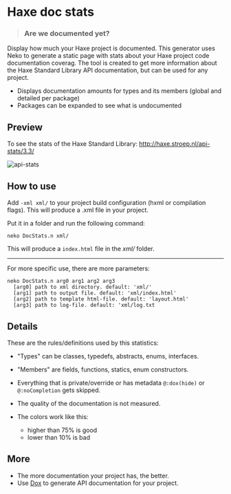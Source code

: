 # Haxe doc stats
> ### Are we documented yet?

Display how much your Haxe project is documented. 
This generator uses Neko to generate a static page with stats about your Haxe project code documentation coverag. The tool is created to get more information about the Haxe Standard Library API documentation, but can be used for any project.

- Displays documentation amounts for types and its members (global and detailed per package)
- Packages can be expanded to see what is undocumented

## Preview

To see the stats of the Haxe Standard Library: <http://haxe.stroep.nl/api-stats/3.3/>

![api-stats](https://cloud.githubusercontent.com/assets/576184/16715856/554cec7e-46ec-11e6-804f-5ac23f174c40.gif)

## How to use
Add `-xml xml/` to your project build configuration (hxml or compilation flags). 
This will produce a .xml file in your project. 

Put it in a folder and run the following command:
```
neko DocStats.n xml/
```
This will produce a `index.html` file in the _xml/_ folder. 

---

For more specific use, there are more parameters:
```
neko DocStats.n arg0 arg1 arg2 arg3
  [arg0] path to xml directory. default: 'xml/'
  [arg1] path to output file. default: 'xml/index.html'
  [arg2] path to template html-file. default: 'layout.html' 
  [arg3] path to log-file. default: 'xml/log.txt
```

## Details

These are the rules/definitions used by this statistics:

 * "Types" can be classes, typedefs, abstracts, enums, interfaces.
 * "Members" are fields, functions, statics, enum constructors.
 * Everything that is private/override or has metadata `@:dox(hide)` or `@:noCompletion` gets skipped.
 * The quality of the documentation is not measured.
 * The colors work like this:
 
   * higher than 75% is good
   * lower than 10% is bad

## More

* The more documentation your project has, the better.
* Use [Dox](https://github.com/HaxeFoundation/dox) to generate API documentation for your project.
